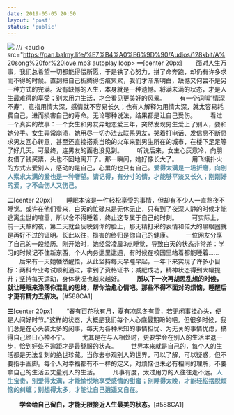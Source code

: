 ```yaml
---
date: 2019-05-05 20:50
layout: 'post'
status: 'public'
---
```

![](https://inz.oss-cn-beijing.aliyuncs.com/Images/Pixabay/people-2597454_1920.jpg)
/// <audio src="https://inz.oss-cn-beijing.aliyuncs.com/Audios/128kbit/A%20song%20for%20love.mp3" autoplay loop></audio>
<audio src="https://inz.oss-cn-beijing.aliyuncs.com/Audios/128kbit/A%20song%20for%20love.mp3" autoplay loop></audio>
<audio src="https://pan.balmy.life/%E7%B4%A0%E6%9D%90/Audios/128kbit/A%20song%20for%20love.mp3 autoplay loop></audio>
**一**[center 20px]
&emsp;&emsp;面对人生万事，我们总希望一切都能得偿所愿，于是铁了心努力，拼了命奔跑，却仍有许多求而不得的时候。直到把自己折腾得伤痕累累，我们才渐渐明白，缺憾又何尝不是另一种方式的完满。没有缺憾的人生，本身就是一种遗憾。将满未满的状态，才是人生最难得的享受；别太用力生活，才会看见更美好的风景。
&emsp;&emsp;有一个词叫“情深不寿”，意指用情太深，感情就不容易长久；也有人解释为用情太深，就太容易耗费自己，进而损害自己的寿命。无论哪种说法，结果都是让自己受伤。
&emsp;&emsp;看过一个真实的故事：一个女生和男友异地恋爱三年，突然发现男生爱上了别人，要和她分手。女生异常崩溃，她用尽一切办法去联系男友，哭着打电话、发信息不断恳求男友回心转意，甚至还直接搭乘当晚的火车来到男生所在的城市，在楼下足足等了好几天。可最终，连男友的面也没见到。
&emsp;&emsp;听说后来，女生心灰意冷，向朋友借了钱买票，头也不回地离开了。那一瞬间，她好像长大了。
&emsp;&emsp;用飞蛾扑火的方式去爱别人，感动的是自己，心累的也只有自己。<span style="color:#588CA1;">**爱得太满是一场折磨，向别人索求太满的爱也是一种奢望。请记得，有分寸的情，才能够平淡又长久；刚刚好的爱，才不会伤人又伤己。**</span>

**二**[center 20px]
&emsp;&emsp;睡眠本该是一件轻松享受的事情，但却有不少人一直熬夜不睡觉。或许在他们看来，白天的忙碌总是无休无止，只有到了夜深人静的时候才能逃离尘世的喧嚣，所以舍不得睡着，终止这专属于自己的时刻。
&emsp;&emsp;可实际上，前一天熬的夜，第二天就会反映到你的脸上，那无精打采的表情和偌大的黑眼圈就是再好不过的证明。长此以往，损害的终归是你自己的健康。
&emsp;&emsp;一位网友分享了自己的一段经历。刚开始时，她经常凌晨3点睡觉，导致白天的状态非常差：学习的时候记不住新东西，个人内务邋里邋遢，有时候在校园里站着都能睡着……
&emsp;&emsp;后来有一天她幡然醒悟，从此坚持每天早睡早起，一年下来实现了许多小目标：两科专业考试顺利通过，拿到了资格证书；减肥成功，精神状态得到大幅提升；坚持每天运动，身体状况也越来越好。
&emsp;&emsp;**所以下一次再胡思乱想的时候，就让睡眠来涤荡你混乱的思绪，帮你治愈心情吧。那些不得不面对的烦恼，睡醒后才更有精力去解决。**[#588CA1]

**三**[center 20px]
&emsp;&emsp;“春有百花秋有月，夏有凉风冬有雪，若无闲事挂心头，便是人间好时节。”这样的状态，大概是我们每个人心底最期盼的吧。但很多时候，我们总是在心头装太多的闲事，每天为各种未知的事情担忧、为无关的事情忧虑，搞得自己终日心神不宁。
&emsp;&emsp;尤其是在与人相处时，更要学会在别人的生活里退一步，恰到好处不逾距才是最舒服的状态。
&emsp;&emsp;世界本来就是自己的，每个人的生活都是无法复刻的绝世珍藏。当你去参观别人的世界，可以了解，可以疑惑，但不要指手画脚。每个人对幸福都有不一样的定义，对烦恼也未必有相同的理解，不要拿自己的生活去丈量别人的生活。
&emsp;&emsp;凡事有度，太过用力的人往往走不远。<span style="color:#588CA1;">**人生宝贵，别爱得太满，才能愉悦地享受感情的甜蜜；别睡得太晚，才能轻松摆脱烦恼的纠缠；别想得太多，才能让自己逍遥又自在。**</span>

&emsp;&emsp;**学会给自己留白，才能无限接近人生最美的状态。**[#588CA1]